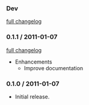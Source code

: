 ### Dev

[full changelog](http://github.com/BookingSync/bookingsync-ruby/compare/v0.1.1...master)

### 0.1.1 / 2011-01-07

[full changelog](http://github.com/BookingSync/bookingsync-ruby/compare/v0.1.0...v0.1.1)

* Enhancements
  * Improve documentation

### 0.1.0 / 2011-01-07

* Initial release.